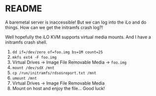 # README

A baremetal server is inaccessible! But we can log into the iLo and do things. How can we get the initramfs crash log?!

Well hopefully the iLO KVM supports virtual media mounts. And I have a initramfs crash shell.

1. `dd if=/dev/zero of=foo.img bs=1M count=25`
2. `mkfs ext4 -F foo.img`
3. Virtual Drives -> Image File Removable Media -> `foo.img`
4. `mount /dev/sdX /mnt`
5. `cp /run/initramfs/rdsosreport.txt /mnt`
6. `umount /mnt`
7. Virtual Drives -> Image File Removable Media
8. Mount on host and enjoy the file... Good luck!
